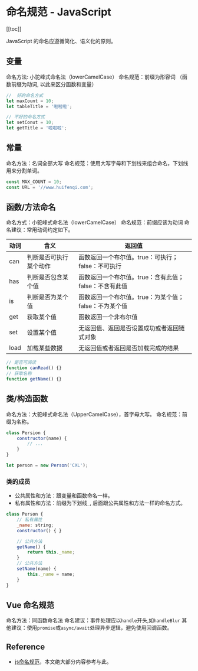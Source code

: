# 命名规范 - JavaScript

[[toc]]

JavaScript 的命名应遵循简化、语义化的原则。

## 变量

命名方法: 小驼峰式命名法（lowerCamelCase）
命名规范：前缀为形容词 （函数前缀为动词, 以此来区分函数和变量）

```js
//  好的命名方式
let maxCount = 10;
let tableTitle = '啦啦啦';

// 不好的命名方式
let setConut = 10;
let getTitle = '啦啦啦';
```

## 常量

命名方法：名词全部大写
命名规范：使用大写字母和下划线来组合命名，下划线用来分割单词。

```js
const MAX_COUNT = 10;
const URL = '//www.huifenqi.com';
```

## 函数/方法命名

命名方式：小驼峰式命名法（lowerCamelCase）
命名规范：前缀应该为动词
命名建议：常用动词约定如下。

| 动词 | 含义                   | 返回值                                                |
| ---- | ---------------------- | ----------------------------------------------------- |
| can  | 判断是否可执行某个动作 | 函数返回一个布尔值。true：可执行；false：不可执行     |
| has  | 判断是否包含某个值     | 函数返回一个布尔值。true：含有此值；false：不含有此值 |
| is   | 判断是否为某个值       | 函数返回一个布尔值。true：为某个值；false：不为某个值 |
| get  | 获取某个值             | 函数返回一个非布尔值                                  |
| set  | 设置某个值             | 无返回值、返回是否设置成功或者返回链式对象            |
| load | 加载某些数据           | 无返回值或者返回是否加载完成的结果                    |

```js
// 是否可阅读
function canRead() {}
// 获取名称
function getName() {}
```

## 类/构造函数

命名方法：大驼峰式命名法（UpperCamelCase），首字母大写。
命名规范：前缀为名称。

```js
class Persion {
    constructor(name) {
        // ...
    }
}

let person = new Person('CXL');
```

### 类的成员

- 公共属性和方法：跟变量和函数命名一样。
- 私有属性和方法：前缀为下划线`_`, 后面跟公共属性和方法一样的命名方式。

```js
class Person {
    // 私有属性
    _name: string;
    constructor() { }

    // 公共方法
    getName() {
        return this._name;
    }
    // 公共方法
    setName(name) {
        this._name = name;
    }
}
```

## Vue 命名规范

命名方法：同函数命名法
命名建议：事件处理应以`handle`开头,如`handleBlur`
其他建议：使用`promise`或`async/await`处理异步逻辑，避免使用回调函数。

## Reference

- [js命名规范](https://www.jianshu.com/p/75591d47312a)，本文绝大部分内容参考与此。
